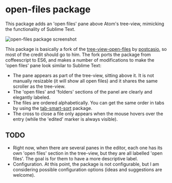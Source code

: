 # open-files package

This package adds an 'open files' pane above Atom's tree-view, mimicking the functionality of Sublime Text.

![open-files package screenshot](https://cloud.githubusercontent.com/assets/6955013/19125970/b3c6724c-8afe-11e6-99d3-8c3f41f40ca7.png)

This package is basically a fork of the [tree-view-open-files](https://atom.io/packages/tree-view-open-files) by [postcasio](https://github.com/postcasio), so most of the credit should go to him. The fork ports the package from coffeescript to ES6, and makes a number of modifications to make the 'open files' pane look similar to Sublime Text:

* The pane appears as part of the tree-view, sitting above it. It is not manually resizable (it will show all open files) and it shares the same scroller as the tree-view.
* The 'open files' and 'folders' sections of the panel are clearly and elegantly labeled.
* The files are ordered alphabetically. You can get the same order in tabs by using the [tab-smart-sort](https://atom.io/packages/tab-smart-sort) package.
* The cross to close a file only appears when the mouse hovers over the entry (while the 'edited' marker is always visible).

## TODO

* Right now, when there are several panes in the editor, each one has its own 'open files' section in the tree-view, but they are all labelled 'open files'. The goal is for them to have a more descriptive label.
* Configuration. At this point, the package is not configurable, but I am considering possible configuration options (ideas and suggestions are welcome).
